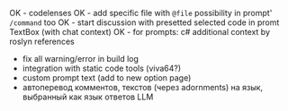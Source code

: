 OK - codelenses
OK - add specific file with `@file` possibility in prompt' `/command` too
OK - start discussion with presetted selected code in promt TextBox (with chat context)
OK - for prompts: c# additional context by roslyn references
- fix all warning/error in build log
- integration with static code tools (viva64?)
- custom prompt text (add to new option page)
- автоперевод комментов, текстов (через adornments) на язык, выбранный как язык ответов LLM
